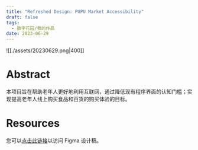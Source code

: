 ```yaml
---
title: "Refreshed Design: PUPU Market Accessibility"
draft: false
tags:
  - 数字花园/我的作品
date: 2023-06-29
---
```


![[./assets/20230629.png|400]]

# Abstract

本项目旨在帮助老年人更好地利用互联网，通过降低现有程序界面的认知门槛；实现提高老年人线上购买食品和百货的购买体验的目标。

# Resources

您可以[点击此链接](https://www.figma.com/file/fhUTlFokoXEY0ltd5TSGkw/Showcase-PUPU-Accessibility?type=design&node-id=0%3A1&mode=design&t=Pexj1cXABhBo3dsc-1)以访问 Figma 设计稿。
